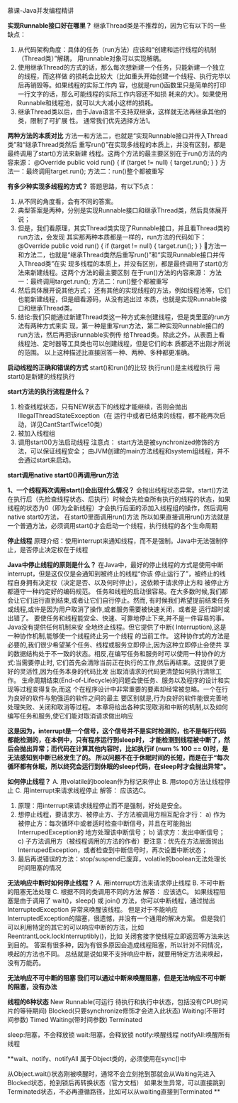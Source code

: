 慕课-Java并发编程精讲



**实现Runnable接口好在哪里？**
继承Thread类是不推荐的，因为它有以下的一些缺点：
1. 从代码架构角度：具体的任务（run方法）应该和“创建和运行线程的机制（Thread类）”解耦，
用runnable对象可以实现解耦。
2. 使用继承Thread的方式的话，那么每次想新建一个任务，只能新建一个独立的线程，而这样做
的损耗会比较大（比如重头开始创建一个线程、执行完毕以后再销毁等。如果线程的实际工作内
容，也就是run()函数里只是简单的打印一行文字的话，那么可能线程的实际工作内容还不如损
耗来的大）。如果使用Runnable和线程池，就可以大大减小这样的损耗。
3. 继承Thread类以后，由于Java语言不支持双继承，这样就无法再继承其他的类，限制了可扩展
性。
通常我们优先选择方法1。





**两种方法的本质对比**
方法一和方法二，也就是“实现Runnable接口并传入Thread类”和“继承Thread类然后
重写run()”在实现多线程的本质上，并没有区别，都是最终调用了start()方法来新建
线程。这两个方法的最主要区别在于run()方法的内容来源：
    @Override
    public void run() {
         if (target != null) {
            target.run();
         }
    }
方法一：最终调用target.run();
方法二：run()整个都被重写


**有多少种实现多线程的方式？**
答题思路，有以下5点：
1. 从不同的角度看，会有不同的答案。
2. 典型答案是两种，分别是实现Runnable接口和继承Thread类，然后具体展开说；
3. 但是，我们看原理，其实Thread类实现了Runnable接口，并且看Thread类的run方法，会发现
其实那两种本质都是一样的，run方法的代码如下：
    @Override
    public void run() {
        if (target != null) {
            target.run();
        }
    }
方法一和方法二，也就是“继承Thread类然后重写run()”和“实现Runnable接口并传入Thread类”在实
 现多线程的本质上，并没有区别，都是最终调用了start()方法来新建线程。这两个方法的最主要区别
 在于run()方法的内容来源：
 方法一：最终调用target.run();
 方法二：run()整个都被重写
 4. 然后具体展开说其他方式；
 还有其他的实现线程的方法，例如线程池等，它们也能新建线程，但是细看源码，从没有逃出过
 本质，也就是实现Runnable接口和继承Thread类。
 5. 结论:我们只能通过新建Thread类这一种方式来创建线程，但是类里面的run方法有两种方式来实
 现，第一种是重写run方法，第二种实现Runnable接口的run方法，然后再把该runnable实例传
 给Thread类。除此之外，从表面上看线程池、定时器等工具类也可以创建线程，但是它们的本
 质都逃不出刚才所说的范围。
 以上这种描述比直接回答一种、两种、多种都更准确。


**启动线程的正确和错误的方式**
start()和run()的比较
执行run()是主线程执行
用start()是新建的线程执行



**start方法的执行流程是什么？**
1. 检查线程状态，只有NEW状态下的线程才能继续，否则会抛出IllegalThreadStateException（在
运行中或者已结束的线程，都不能再次启动，详见CantStartTwice10类）
2. 被加入线程组
3. 调用start0()方法启动线程
注意点：
start方法是被synchronized修饰的方法，可以保证线程安全；
由JVM创建的main方法线程和system组线程，并不会通过start来启动。


**start调用native start0()再调用run方法**

**1、一个线程两次调用start()会出现什么情况？**
会抛出线程状态异常。start()方法在执行后（先检查线程状态、后执行）时候会先检查所有执行的线程的状态，如果线程的状态为0（即为全新线程）才会执行后面的添加入线程组的操作，然后调用native start0方法，
在start0里面调用run()方法
所以如果直接调用run()方法就是一个普通方法，必须调用start()才会启动一个线程，执行线程的各个生命周期

**停止线程**
    原理介绍：使用interrupt来通知线程，而不是强制。Java中无法强制停止，是否停止决定权在于线程
    
    
**Java中停止线程的原则是什么？**
在Java中，最好的停止线程的方式是使用中断interrupt，但是这仅仅是会通知到被终止的线程“你该
停止运行了”，被终止的线程自身拥有决定权（决定是否、以及何时停止），这依赖于请求停止方和
被停止方都遵守一种约定好的编码规范。
任务和线程的启动很容易。在大多数时候,我们都会让它们运行直到结束,或者让它们自行停止。然而,
有时候我们希望提前结束任务或线程,或许是因为用户取消了操作,或者服务需要被快速关闭，或者是
运行超时或出错了。
要使任务和线程能安全、快速、可靠地停止下来,并不是一件容易的事。Java没有提供任何机制来安
全地终止线程。但它提供了中断( Interruption),这是一种协作机制,能够使一个线程终止另一个线程
的当前工作。
这种协作式的方法是必要的,我们很少希望某个任务、线程或服务立即停止,因为这种立即停止会使共
享的数据结构处于不一致的状态。相反,在编写任务和服务时可以使用一种协作的方式:当需要停止时,
它们首先会清除当前正在执行的工作,然后再结束。这提供了更好的灵活性,因为任务本身的代码比发
出取消请求的代码更清楚如何执行清除工作。
生命周期结束(End-of-Lifecycle)的问题会使任务、服务以及程序的设计和实现等过程变得复杂,而这
个在程序设计中非常重要的要素却经常被忽略。一个在行为良好的软件与勉强运的软件之间的最主
要区别就是,行为良好的软件能很完善地处理失败、关闭和取消等过程。
本章将给出各种实现取消和中断的机制,以及如何编写任务和服务,使它们能对取消请求做出响应


**这是因为，interrupt是一个信号，这个信号并不是实时检测的，也不是每行代码都能检测的，在本例中，只有程序运行到sleep时，
才能检测到线程被中断了，然后会抛出异常；而代码在计算其他内容时，比如执行if (num % 100 == 0)时，是无法感知到中断已经发生了的。
所以问题不在于休眠时间的长短，而是在于“每次循环都有休眠，所以终究会运行到休眠的sleep代码，在sleep时才会抛出异常”。**


**如何停止线程？**
A. 用volatile的boolean作为标记来停止
B. 用stop()方法让线程停止
C. 用interrupt来请求线程停止
解答：
应该选C。
1. 原理：用interrupt来请求线程停止而不是强制，好处是安全。
2. 想停止线程，要请求方、被停止方、子方法被调用方相互配合才行：
a) 作为被停止方：每次循环中或者适时检查中断信号，并且在可能抛出InterrupedException的
地方处理该中断信号；
b) 请求方：发出中断信号；
c) 子方法调用方（被线程调用的方法的作者）要注意：优先在方法层面抛出
InterrupedException，或者检查到中断信号时，再次设置中断状态；
3. 最后再说错误的方法：stop/suspend已废弃，volatile的boolean无法处理长时间阻塞的情况


**无法响应中断时如何停止线程？**
A. 用interrupt方法来请求停止线程
B. 不可中断的阻塞无法处理
C. 根据不同的类调用不同的方法
解答：
应该选C。
如果线程阻塞是由于调用了 wait()，sleep() 或 join() 方法，你可以中断线程，通过抛出
InterruptedException 异常来唤醒该线程。
但是对于不能响应InterruptedException的阻塞，很遗憾，并没有一个通用的解决方案。
但是我们可以利用特定的其它的可以响应中断的方法，比如ReentrantLock.lockInterruptibly()，比如
关闭套接字使线程立即返回等方法来达到目的。
答案有很多种，因为有很多原因会造成线程阻塞，所以针对不同情况，唤起的方法也不同。
总结就是说如果不支持响应中断，就要用特定方法来唤起，没有万能药。

**无法响应不可中断的阻塞
我们可以通过中断来唤醒阻塞，但是无法响应不可中断的阻塞，没有办法**

**线程的6种状态**
New
Runnable(可运行 待执行和执行中状态，包括没有CPU时间片的等待期间)
Blocked(只要synchronize修饰才会进入此状态)
Waiting(不带时间参数)
Timed Waiting(带时间参数)
Terminated

sleep:阻塞，不会释放锁
wait:阻塞，会释放锁
notify:唤醒线程
notifyAll:唤醒所有线程

**wait、notify、notifyAll 属于Object类的，必须使用在sync()中

从Object.wait()状态刚被唤醒时，通常不会立刻抢到那就会从Waiting先进入Blocked状态，抢到锁后再转换状态（官方文档）
如果发生异常，可以直接跳到Terminated状态，不必再遵循路径，比如可以从waiting直接到Terminated **
